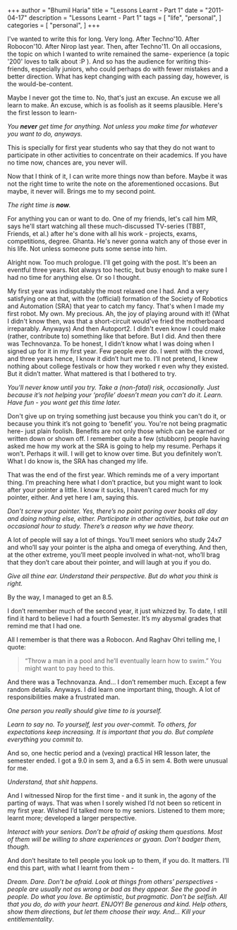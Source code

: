+++
author = "Bhumil Haria"
title = "Lessons Learnt - Part 1"
date = "2011-04-17"
description = "Lessons Learnt - Part 1"
tags = [
    "life",
    "personal",
]
categories = [
    "personal",
]
+++

I've wanted to write this for long. Very long. After Techno'10. After Robocon'10. After Nirop last year.
Then, after Techno'11. On all occasions, the topic on which I wanted to write remained the same- experience
(a topic '200' loves to talk about :P ). And so has the audience for writing this- friends, especially
juniors, who could perhaps do with fewer mistakes and a better direction. What has kept changing with
each passing day, however, is the would-be-content.

Maybe I never got the time to. No, that's just an excuse. An excuse we all learn to make. An excuse,
which is as foolish as it seems plausible. Here's the first lesson to learn-

_You **never** get time for anything. Not unless you make time for whatever you want to do, anyways._

This is specially for first year students who say that they do not want to participate in other activities
to concentrate on their academics. If you have no time now, chances are, you never will.

Now that I think of it, I can write more things now than before. Maybe it was not the right time to
write the note on the aforementioned occasions. But maybe, it never will. Brings me to my second point.

_The right time is **now**._

For anything you can or want to do. One of my friends, let's call him MR, says he'll start watching
all these much-discussed TV-series (TBBT, Friends, et al.) after he's done with all his work - projects,
exams, competitions, degree. Ghanta. He's never gonna watch any of those ever in his life. Not unless
someone puts some sense into him.

Alright now. Too much prologue. I'll get going with the post. It's been an eventful three years.
Not always too hectic, but busy enough to make sure I had no time for anything else. Or so I thought.

My first year was indisputably the most relaxed one I had. And a very satisfying one at that,
with the (official) formation of the Society of Robotics and Automation (SRA) that year to catch
my fancy. That's when I made my first robot. My own. My precious. Ah, the joy of playing around
with it! (What I didn't know then, was that a short-circuit would've fried the motherboard irreparably.
Anyways) And then Autoport2. I didn't even know I could make (rather, contribute to) something like that
before. But I did. And then there was Technovanza. To be honest, I didn’t know what I was doing when I
signed up for it in my first year. Few people ever do. I went with the crowd, and three years hence,
I know it didn’t hurt me to. I’ll not pretend, I knew nothing about college festivals or how they worked
r even why they existed. But it didn’t matter. What mattered is that I bothered to try.

_You'll never know until you try. Take a (non-fatal) risk, occasionally. Just because it’s not helping
your ‘profile’ doesn’t mean you can’t do it. Learn. Have fun - you wont get this time later._

Don't give up on trying something just because you think you can't do it, or because you think it’s not
going to ‘benefit’ you. You're not being pragmatic here- just plain foolish. Benefits are not only those
which can be earned or written down or shown off. I remember quite a few (stubborn) people having asked
me how my work at the SRA is going to help my resume. Perhaps it won’t. Perhaps it will. I will get to
know over time. But you definitely won’t. What I do know is, the SRA has changed my life.

That was the end of the first year. Which reminds me of a very important thing. I’m preaching here what
I don’t practice, but you might want to look after your pointer a little. I know it sucks, I haven’t cared
much for my pointer, either. And yet here I am, saying this.

_Don’t screw your pointer. Yes, there’s no point poring over books all day and doing nothing else, either.
Participate in other activities, but take out an occasional hour to study. There’s a reason why we have theory._

A lot of people will say a lot of things. You’ll meet seniors who study 24x7 and who’ll say your pointer
is the alpha and omega of everything. And then, at the other extreme, you’ll meet people involved in what-not,
who’ll brag that they don’t care about their pointer, and will laugh at you if you do.

_Give all thine ear. Understand their perspective. But do what you think is right._

By the way, I managed to get an 8.5.

I don’t remember much of the second year, it just whizzed by. To date, I still find it hard to believe
I had a fourth Semester. It’s my abysmal grades that remind me that I had one.

All I remember is that there was a Robocon. And Raghav Ohri telling me, I quote:

> “Throw a man in a pool and he’ll eventually learn how to swim.” You might want to pay heed to this.

And there was a Technovanza. And... I don’t remember much. Except a few random details. Anyways. 
I did learn one important thing, though. A lot of responsibilities make a frustrated man.

_One person you really should give time to is yourself._

_Learn to say no. To yourself, lest you over-commit. To others, for expectations keep increasing. It is
important that you do. But complete everything you commit to._

And so, one hectic period and a (vexing) practical HR lesson later, the semester ended. 
I got a 9.0 in sem 3, and a 6.5 in sem 4. Both were unusual for me.

_Understand, that shit happens._

And I witnessed Nirop for the first time - and it sunk in, the agony of the parting of ways. That was
when I sorely wished I’d not been so reticent in my first year. Wished I’d talked more to my seniors.
Listened to them more; learnt more; developed a larger perspective.

_Interact with your seniors. Don’t be afraid of asking them questions. Most of them will be willing to
share experiences or gyaan. Don’t badger them, though._

And don’t hesitate to tell people you look up to them, if you do. It matters.
I’ll end this part, with what I learnt from them - 

_Dream. Dare. Don’t be afraid. Look at things from others’ perspectives - people are usually not as wrong
or bad as they appear. See the good in people. Do what you love. Be optimistic, but pragmatic. Don’t
be selfish. All that you do, do with your heart. ENJOY! Be generous and kind. Help others, show them
directions, but let them choose their way. And... Kill your entitlementality_.
